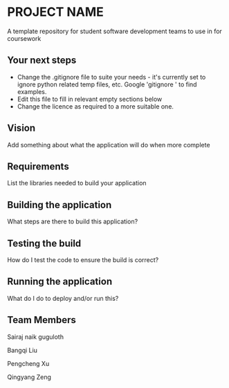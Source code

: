 # PROJECT NAME
A template repository for student software development teams to use in for coursework

## Your next steps
* Change the .gitignore file to suite your needs - it's currently set to ignore python related temp files, etc. Google 'gitignore <your language>' to find examples.
* Edit this file to fill in relevant empty sections below
* Change the licence as required to a more suitable one. 
  
## Vision
 Add something about what the application will do when more complete
  
## Requirements
  List the libraries needed to build your application
  
## Building the application
 What steps are there to build this application?

## Testing the build
How do I test the code to ensure the build is correct?
  
## Running the application
 What do I do to deploy and/or run this?
  
## Team Members
 Sairaj naik guguloth
  
  Bangqi Liu
  
  Pengcheng Xu
  
  Qingyang Zeng
